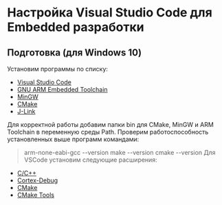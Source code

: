# Настройка Visual Studio Code для Embedded разработки
## Подготовка (для Windows 10)
Установим программы по списку:
- [Visual Studio Code](https://code.visualstudio.com/)
- [GNU ARM Embedded Toolchain](https://developer.arm.com/tools-and-software/open-source-software/developer-tools/gnu-toolchain/gnu-rm/downloads)
- [MinGW](https://sourceforge.net/projects/mingw/files/)
- [CMake](https://cmake.org/download/)
- [J-Link](https://www.segger.com/downloads/jlink)

Для корректной работы добавим папки bin для CMake, MinGW и ARM Toolchain в переменную среды Path.
Проверим работоспособность установленных выше программ командами:
> arm-none-eabi-gcc --version
> make --version
> cmake --version
Для VSCode установим следующие расширения:
- [C/C++](https://marketplace.visualstudio.com/items?itemName=ms-vscode.cpptools)
- [Cortex-Debug](https://marketplace.visualstudio.com/items?itemName=marus25.cortex-debug)
- [CMake](https://marketplace.visualstudio.com/items?itemName=twxs.cmake)
- [CMake Tools](https://marketplace.visualstudio.com/items?itemName=ms-vscode.cmake-tools)


